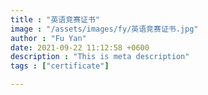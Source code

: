 ```yaml
---
title : "英语竞赛证书"
image : "/assets/images/fy/英语竞赛证书.jpg"
author : "Fu Yan"
date: 2021-09-22 11:12:58 +0600
description : "This is meta description"
tags : ["certificate"]

---
```

